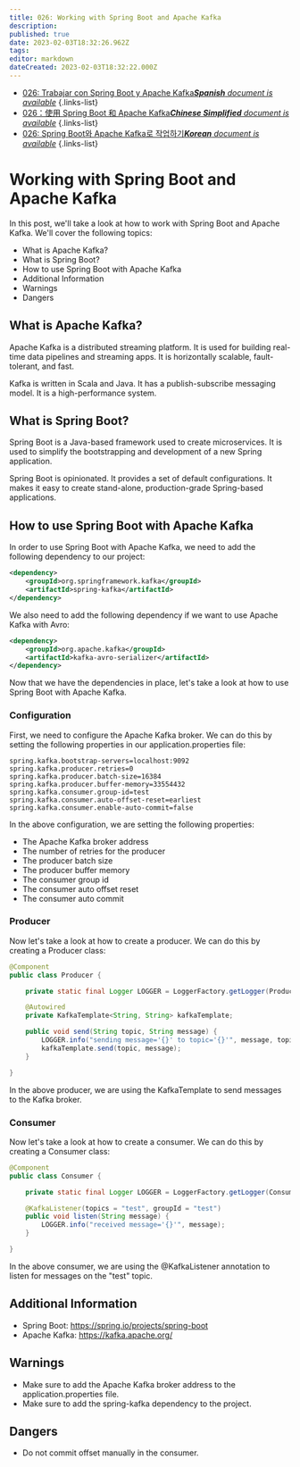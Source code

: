 ```yaml
---
title: 026: Working with Spring Boot and Apache Kafka
description: 
published: true
date: 2023-02-03T18:32:26.962Z
tags: 
editor: markdown
dateCreated: 2023-02-03T18:32:22.000Z
---
```


- [026: Trabajar con Spring Boot y Apache Kafka***Spanish** document is available*](/es/Knowledge-base/Spring-Boot/Learning/026-working-with-spring-boot-and-apache-kafka)
{.links-list}
- [026：使用 Spring Boot 和 Apache Kafka***Chinese Simplified** document is available*](/zh/Knowledge-base/Spring-Boot/Learning/026-working-with-spring-boot-and-apache-kafka)
{.links-list}
- [026: Spring Boot와 Apache Kafka로 작업하기***Korean** document is available*](/ko/Knowledge-base/Spring-Boot/Learning/026-working-with-spring-boot-and-apache-kafka)
{.links-list}


# Working with Spring Boot and Apache Kafka

In this post, we'll take a look at how to work with Spring Boot and Apache Kafka. We'll cover the following topics:

- What is Apache Kafka?
- What is Spring Boot?
- How to use Spring Boot with Apache Kafka
- Additional Information
- Warnings
- Dangers

## What is Apache Kafka?

Apache Kafka is a distributed streaming platform. It is used for building real-time data pipelines and streaming apps. It is horizontally scalable, fault-tolerant, and fast.

Kafka is written in Scala and Java. It has a publish-subscribe messaging model. It is a high-performance system.

## What is Spring Boot?

Spring Boot is a Java-based framework used to create microservices. It is used to simplify the bootstrapping and development of a new Spring application.

Spring Boot is opinionated. It provides a set of default configurations. It makes it easy to create stand-alone, production-grade Spring-based applications.

## How to use Spring Boot with Apache Kafka

In order to use Spring Boot with Apache Kafka, we need to add the following dependency to our project:

```xml
<dependency>
    <groupId>org.springframework.kafka</groupId>
    <artifactId>spring-kafka</artifactId>
</dependency>
```

We also need to add the following dependency if we want to use Apache Kafka with Avro:

```xml
<dependency>
    <groupId>org.apache.kafka</groupId>
    <artifactId>kafka-avro-serializer</artifactId>
</dependency>
```

Now that we have the dependencies in place, let's take a look at how to use Spring Boot with Apache Kafka.

### Configuration

First, we need to configure the Apache Kafka broker. We can do this by setting the following properties in our application.properties file:

```properties
spring.kafka.bootstrap-servers=localhost:9092
spring.kafka.producer.retries=0
spring.kafka.producer.batch-size=16384
spring.kafka.producer.buffer-memory=33554432
spring.kafka.consumer.group-id=test
spring.kafka.consumer.auto-offset-reset=earliest
spring.kafka.consumer.enable-auto-commit=false
```

In the above configuration, we are setting the following properties:

- The Apache Kafka broker address
- The number of retries for the producer
- The producer batch size
- The producer buffer memory
- The consumer group id
- The consumer auto offset reset
- The consumer auto commit

### Producer

Now let's take a look at how to create a producer. We can do this by creating a Producer class:

```java
@Component
public class Producer {

    private static final Logger LOGGER = LoggerFactory.getLogger(Producer.class);

    @Autowired
    private KafkaTemplate<String, String> kafkaTemplate;

    public void send(String topic, String message) {
        LOGGER.info("sending message='{}' to topic='{}'", message, topic);
        kafkaTemplate.send(topic, message);
    }

}
```

In the above producer, we are using the KafkaTemplate to send messages to the Kafka broker.

### Consumer

Now let's take a look at how to create a consumer. We can do this by creating a Consumer class:

```java
@Component
public class Consumer {

    private static final Logger LOGGER = LoggerFactory.getLogger(Consumer.class);

    @KafkaListener(topics = "test", groupId = "test")
    public void listen(String message) {
        LOGGER.info("received message='{}'", message);
    }

}
```

In the above consumer, we are using the @KafkaListener annotation to listen for messages on the "test" topic.

## Additional Information

- Spring Boot: https://spring.io/projects/spring-boot
- Apache Kafka: https://kafka.apache.org/

## Warnings

- Make sure to add the Apache Kafka broker address to the application.properties file.
- Make sure to add the spring-kafka dependency to the project.

## Dangers

- Do not commit offset manually in the consumer.